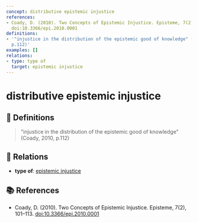 ```yaml
---
concept: distributive epistemic injustice
references:
- Coady, D. (2010). Two Concepts of Epistemic Injustice. Episteme, 7(2), 101–113.
  doi:10.3366/epi.2010.0001
definitions:
- '"injustice in the distribution of the epistemic good of knowledge" (Coady, 2010,
  p.112)'
examples: []
relations:
- type: type of
  target: epistemic injustice
---
```


# distributive epistemic injustice

## 📖 Definitions

> "injustice in the distribution of the epistemic good of knowledge" (Coady, 2010, p.112)

## 🔗 Relations

- **type of**: [epistemic injustice](./epistemic-injustice.md)

## 📚 References

- Coady, D. (2010). Two Concepts of Epistemic Injustice. Episteme, 7(2), 101–113. [doi:10.3366/epi.2010.0001](https://doi.org/10.3366/epi.2010.0001)
